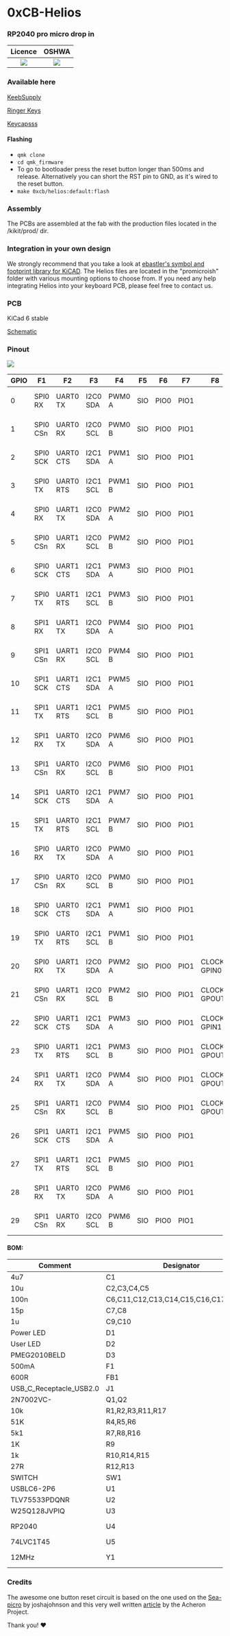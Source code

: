 # 0xCB-Helios

### RP2040 pro micro drop in

|                              Licence                               |                                                      OSHWA                                                       |
| :----------------------------------------------------------------: | :--------------------------------------------------------------------------------------------------------------: |
| ![](https://github.com/0xCB-dev/0xcb-Helios/blob/main/LICENSE.svg) | [![](https://github.com/0xCB-dev/0xcb-Helios/blob/main/rev1.0/OSHWA.svg)](https://certification.oshwa.org/de000131.html) |

### Available here

[KeebSupply](https://keeb.supply/products/0xcb-helios)

[Ringer Keys](https://ringerkeys.com/collections/modders-tools/products/0xcb-helios)

[Keycapsss](https://keycapsss.com/keyboard-parts/mcu-controller/257/0xcb-helios-pro-micro/elite-c-compatible-microcontroller-with-rp2040?c=22)

#### Flashing

- `qmk clone`
- `cd qmk_firmware`
- To go to bootloader press the reset button longer than 500ms and release. Alternatively you can short the RST pin to GND, as it's wired to the reset button.
- `make 0xcb/helios:default:flash`

### Assembly

The PCBs are assembled at the fab with the production files located in the /kikit/prod/ dir.

### Integration in your own design

We strongly recommend that you take a look at [ebastler's symbol and footprint library for KiCAD](https://github.com/ebastler/marbastlib).
The Helios files are located in the "promicroish" folder with various mounting options to choose from. 
If you need any help integrating Helios into your keyboard PCB, please feel free to contact us.

### PCB

KiCad 6 stable

[Schematic](https://github.com/0xCB-dev/0xcb-Helios/blob/main/rev1.0/helios.pdf)

### Pinout

![](https://github.com/0xCB-dev/0xCB-Helios/blob/main/rev1.0/helios.webp)

| GPIO | F1       | F2        | F3       | F4     | F5  | F6   | F7   | F8           | F9            |
| ---- | -------- | --------- | -------- | ------ | --- | ---- | ---- | ------------ | ------------- |
| 0    | SPI0 RX  | UART0 TX  | I2C0 SDA | PWM0 A | SIO | PIO0 | PIO1 |              | USB OVCUR DET |
| 1    | SPI0 CSn | UART0 RX  | I2C0 SCL | PWM0 B | SIO | PIO0 | PIO1 |              | USB VBUS DET  |
| 2    | SPI0 SCK | UART0 CTS | I2C1 SDA | PWM1 A | SIO | PIO0 | PIO1 |              | USB VBUS EN   |
| 3    | SPI0 TX  | UART0 RTS | I2C1 SCL | PWM1 B | SIO | PIO0 | PIO1 |              | USB OVCUR DET |
| 4    | SPI0 RX  | UART1 TX  | I2C0 SDA | PWM2 A | SIO | PIO0 | PIO1 |              | USB VBUS DET  |
| 5    | SPI0 CSn | UART1 RX  | I2C0 SCL | PWM2 B | SIO | PIO0 | PIO1 |              | USB VBUS EN   |
| 6    | SPI0 SCK | UART1 CTS | I2C1 SDA | PWM3 A | SIO | PIO0 | PIO1 |              | USB OVCUR DET |
| 7    | SPI0 TX  | UART1 RTS | I2C1 SCL | PWM3 B | SIO | PIO0 | PIO1 |              | USB VBUS DET  |
| 8    | SPI1 RX  | UART1 TX  | I2C0 SDA | PWM4 A | SIO | PIO0 | PIO1 |              | USB VBUS EN   |
| 9    | SPI1 CSn | UART1 RX  | I2C0 SCL | PWM4 B | SIO | PIO0 | PIO1 |              | USB OVCUR DET |
| 10   | SPI1 SCK | UART1 CTS | I2C1 SDA | PWM5 A | SIO | PIO0 | PIO1 |              | USB VBUS DET  |
| 11   | SPI1 TX  | UART1 RTS | I2C1 SCL | PWM5 B | SIO | PIO0 | PIO1 |              | USB VBUS EN   |
| 12   | SPI1 RX  | UART0 TX  | I2C0 SDA | PWM6 A | SIO | PIO0 | PIO1 |              | USB OVCUR DET |
| 13   | SPI1 CSn | UART0 RX  | I2C0 SCL | PWM6 B | SIO | PIO0 | PIO1 |              | USB VBUS DET  |
| 14   | SPI1 SCK | UART0 CTS | I2C1 SDA | PWM7 A | SIO | PIO0 | PIO1 |              | USB VBUS EN   |
| 15   | SPI1 TX  | UART0 RTS | I2C1 SCL | PWM7 B | SIO | PIO0 | PIO1 |              | USB OVCUR DET |
| 16   | SPI0 RX  | UART0 TX  | I2C0 SDA | PWM0 A | SIO | PIO0 | PIO1 |              | USB VBUS DET  |
| 17   | SPI0 CSn | UART0 RX  | I2C0 SCL | PWM0 B | SIO | PIO0 | PIO1 |              | USB VBUS EN   |
| 18   | SPI0 SCK | UART0 CTS | I2C1 SDA | PWM1 A | SIO | PIO0 | PIO1 |              | USB OVCUR DET |
| 19   | SPI0 TX  | UART0 RTS | I2C1 SCL | PWM1 B | SIO | PIO0 | PIO1 |              | USB VBUS DET  |
| 20   | SPI0 RX  | UART1 TX  | I2C0 SDA | PWM2 A | SIO | PIO0 | PIO1 | CLOCK GPIN0  | USB VBUS EN   |
| 21   | SPI0 CSn | UART1 RX  | I2C0 SCL | PWM2 B | SIO | PIO0 | PIO1 | CLOCK GPOUT0 | USB OVCUR DET |
| 22   | SPI0 SCK | UART1 CTS | I2C1 SDA | PWM3 A | SIO | PIO0 | PIO1 | CLOCK GPIN1  | USB VBUS DET  |
| 23   | SPI0 TX  | UART1 RTS | I2C1 SCL | PWM3 B | SIO | PIO0 | PIO1 | CLOCK GPOUT1 | USB VBUS EN   |
| 24   | SPI1 RX  | UART1 TX  | I2C0 SDA | PWM4 A | SIO | PIO0 | PIO1 | CLOCK GPOUT2 | USB OVCUR DET |
| 25   | SPI1 CSn | UART1 RX  | I2C0 SCL | PWM4 B | SIO | PIO0 | PIO1 | CLOCK GPOUT3 | USB VBUS DET  |
| 26   | SPI1 SCK | UART1 CTS | I2C1 SDA | PWM5 A | SIO | PIO0 | PIO1 |              | USB VBUS EN   |
| 27   | SPI1 TX  | UART1 RTS | I2C1 SCL | PWM5 B | SIO | PIO0 | PIO1 |              | USB OVCUR DET |
| 28   | SPI1 RX  | UART0 TX  | I2C0 SDA | PWM6 A | SIO | PIO0 | PIO1 |              | USB VBUS DET  |
| 29   | SPI1 CSn | UART0 RX  | I2C0 SCL | PWM6 B | SIO | PIO0 | PIO1 |              | USB VBUS EN   |

#### BOM:

| Comment                 | Designator                             | Footprint                                           | LCSC     |
| ----------------------- | -------------------------------------- | --------------------------------------------------- | -------- |
| 4u7                     | C1                                     | Capacitor_SMD:C_0402_1005Metric                     | C23733   |
| 10u                     | C2,C3,C4,C5                            | Capacitor_SMD:C_0402_1005Metric                     | C15525   |
| 100n                    | C6,C11,C12,C13,C14,C15,C16,C17,C18,C19 | Capacitor_SMD:C_0402_1005Metric                     | C1525    |
| 15p                     | C7,C8                                  | Capacitor_SMD:C_0402_1005Metric                     | C1548    |
| 1u                      | C9,C10                                 | Capacitor_SMD:C_0402_1005Metric                     | C52923   |
| Power LED               | D1                                     | Diode_SMD:D_0402_1005Metric                         | C130719  |
| User LED                | D2                                     | Diode_SMD:D_0402_1005Metric                         | C130724  |
| PMEG2010BELD            | D3                                     | 0xcb:SOD882D                                        | C552820  |
| 500mA                   | F1                                     | Fuse:Fuse_0603_1608Metric                           | C210357  |
| 600R                    | FB1                                    | Resistor_SMD:R_0402_1005Metric                      | C160977  |
| USB_C_Receptacle_USB2.0 | J1                                     | 0xcb:GT-USB-7014C                                   | C963373  |
| 2N7002VC-               | Q1,Q2                                  | Package_TO_SOT_SMD:SOT-563                          | C504145  |
| 10k                     | R1,R2,R3,R11,R17                       | Resistor_SMD:R_0402_1005Metric                      | C25744   |
| 51K                     | R4,R5,R6                               | Resistor_SMD:R_0402_1005Metric                      | C25794   |
| 5k1                     | R7,R8,R16                              | Resistor_SMD:R_0402_1005Metric                      | C25905   |
| 1K                      | R9                                     | Resistor_SMD:R_0402_1005Metric                      | C11702   |
| 1k                      | R10,R14,R15                            | Resistor_SMD:R_0402_1005Metric                      | C11702   |
| 27R                     | R12,R13                                | Resistor_SMD:R_0402_1005Metric                      | C25100   |
| SWITCH                  | SW1                                    | 0xcb:1.9x2.8mm SW                                   | C589221  |
| USBLC6-2P6              | U1                                     | Package_TO_SOT_SMD:SOT-666                          | C2827693 |
| TLV75533PDQNR           | U2                                     | 0xcb:X2SON-4                                        | C2861882 |
| W25Q128JVPIQ            | U3                                     | 0xcb:W25Q128JVPIQ                                   | C190862  |
| RP2040                  | U4                                     | Package_DFN_QFN:QFN-56-1EP_7x7mm_P0.4mm_EP3.2x3.2mm | C2040    |
| 74LVC1T45               | U5                                     | Package_TO_SOT_SMD:SOT-563                          | C352970  |
| 12MHz                   | Y1                                     | Crystal:Crystal_SMD_2520-4Pin_2.5x2.0mm             | C2149204 |

### Credits

The awesome one button reset circuit is based on the one used on the [Sea-picro](https://github.com/joshajohnson/sea-picro) by joshajohnson and this very well written [article](https://acheronproject.com/reset_article_1/reset_article_1/) by the Acheron Project.

Thank you! :heart:
